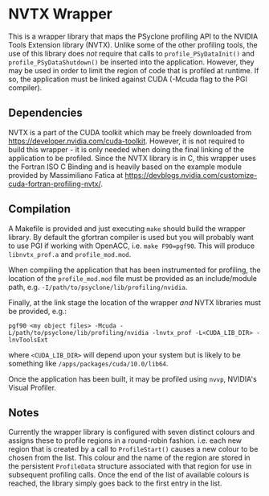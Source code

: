# NVTX Wrapper

This is a wrapper library that maps the PSyclone profiling API to the
NVIDIA Tools Extension library (NVTX). Unlike some of the other
profiling tools, the use of this library does *not* require that calls
to `profile_PSyDataInit()` and `profile_PSyDataShutdown()` be inserted
into the application. However, they may be used in order to limit
the region of code that is profiled at runtime. If so, the application
must be linked against CUDA (-Mcuda flag to the PGI compiler).

## Dependencies

NVTX is a part of the CUDA toolkit which may be freely downloaded from
https://developer.nvidia.com/cuda-toolkit. However, it is not required
to build this wrapper - it is only needed when doing the final linking
of the application to be profiled. Since the NVTX library is in C,
this wrapper uses the Fortran ISO C Binding and is heavily based on
the example module provided by Massimiliano Fatica at
https://devblogs.nvidia.com/customize-cuda-fortran-profiling-nvtx/.

## Compilation

A Makefile is provided and just executing `make` should build the wrapper
library. By default the gfortran compiler is used but you will probably
want to use PGI if working with OpenACC, i.e. `make F90=pgf90`. This will
produce `libnvtx_prof.a` and `profile_mod.mod`.

When compiling the application that has been instrumented for
profiling, the location of the `profile_mod.mod` file must be provided
as an include/module path, e.g. `-I/path/to/psyclone/lib/profiling/nvidia`.

Finally, at the link stage the location of the wrapper *and* NVTX
libraries must be provided, e.g.:

    pgf90 <my object files> -Mcuda -L/path/to/psyclone/lib/profiling/nvidia -lnvtx_prof -L<CUDA_LIB_DIR> -lnvToolsExt

where `<CUDA_LIB_DIR>` will depend upon your system but is likely to be
something like `/apps/packages/cuda/10.0/lib64`.

Once the application has been built, it may be profiled using `nvvp`,
NVIDIA's Visual Profiler.

## Notes

Currently the wrapper library is configured with seven distinct
colours and assigns these to profile regions in a round-robin
fashion. i.e. each new region that is created by a call to `ProfileStart()`
causes a new colour to be chosen from the list.  This colour and the
name of the region are stored in the persistent `ProfileData` structure
associated with that region for use in subsequent profiling calls. Once the
end of the list of available colours is reached, the library simply goes
back to the first entry in the list.


